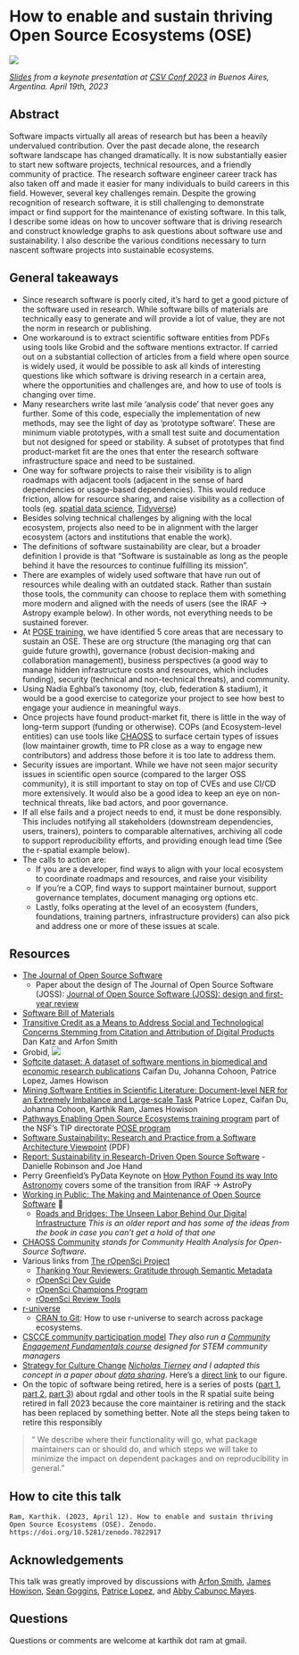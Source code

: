 # How to enable and sustain thriving Open Source Ecosystems (OSE)

[![][imgur]](https://inundata.org/talks/csvconf/#/0/3)

*[Slides][inundata] from a keynote presentation at [CSV Conf 2023][csvconf] in Buenos Aires, Argentina. April 19th, 2023*
## Abstract

Software impacts virtually all areas of research but has been a heavily undervalued contribution. Over the past decade alone, the research software landscape has changed dramatically. It is now substantially easier to start new software projects, technical resources, and a friendly community of practice. The research software engineer career track has also taken off and made it easier for many individuals to build careers in this field. However, several key challenges remain. Despite the growing recognition of research software, it is still challenging to demonstrate impact or find support for the maintenance of existing software. In this talk, I describe some ideas on how to uncover software that is driving research and construct knowledge graphs to ask questions about software use and sustainability. I also describe the various conditions necessary to turn nascent software projects into sustainable ecosystems.

## General takeaways 

- Since research software is poorly cited, it’s hard to get a good picture of the software used in research. While software bills of materials are technically easy to generate and will provide a lot of value, they are not the norm in research or publishing.
- One workaround is to extract scientific software entities from PDFs using tools like Grobid and the software mentions extractor. If carried out on a substantial collection of articles from a field where open source is widely used, it would be possible to ask all kinds of interesting questions like which software is driving research in a certain area, where the opportunities and challenges are, and how to use of tools is changing over time.
- Many researchers write last mile ‘analysis code’ that never goes any further. Some of this code, especially the implementation of new methods, may see the light of day as ‘prototype software’. These are minimum viable prototypes, with a small test suite and documentation but not designed for speed or stability. A subset of prototypes that find product-market fit are the ones that enter the research software infrastructure space and need to be sustained. 
- One way for software projects to raise their visibility is to align roadmaps with adjacent tools (adjacent in the sense of hard dependencies or usage-based dependencies). This would reduce friction, allow for resource sharing, and raise visibility as a collection of tools (eg. [spatial data science](https://r-spatial.org/), [Tidyverse](https://joss.theoj.org/papers/10.21105/joss.01686))
- Besides solving technical challenges by aligning with the local ecosystem, projects also need to be in alignment with the larger ecosystem (actors and institutions that enable the work).
- The definitions of software sustainability are clear, but a broader definition I provide is that “Software is sustainable as long as the people behind it have the resources to continue fulfilling its mission”.
- There are examples of widely used software that have run out of resources while dealing with an outdated stack. Rather than sustain those tools, the community can choose to replace them with something more modern and aligned with the needs of users (see the IRAF → Astropy example below). In other words, not everything needs to be sustained forever.
- At [POSE training](https://pose.training/), we have identified 5 core areas that are necessary to sustain an OSE. These are org structure (the managing org that can guide future growth), governance (robust decision-making and collaboration management), business perspectives (a good way to manage hidden infrastructure costs and resources, which includes funding), security (technical and non-technical threats), and community. 
- Using Nadia Eghbal’s taxonomy (toy, club, federation & stadium), it would be a good exercise to categorize your project to see how best to engage your audience in meaningful ways. 
- Once projects have found product-market fit, there is little in the way of long-term support (funding or otherwise). COPs (and Ecosystem-level entities) can use tools like [CHAOSS](https://chaoss.community/) to surface certain types of issues (low maintainer growth, time to PR close as a way to engage new contributors) and address those before it is too late to address them. 
- Security issues are important. While we have not seen major security issues in scientific open source (compared to the larger OSS community), it is still important to stay on top of CVEs and use CI/CD more extensively. It would also be a good idea to keep an eye on non-technical threats, like bad actors, and poor governance.
- If all else fails and a project needs to end, it must be done responsibly. This includes notifying all stakeholders (downstream dependencies, users, trainers), pointers to comparable alternatives, archiving all code to support reproducibility efforts, and providing enough lead time (See the r-spatial example below).
- The calls to action are:
	- If you are a developer, find ways to align with your local ecosystem to coordinate roadmaps and resources, and raise your visibility
	- If you’re a COP, find ways to support maintainer burnout, support governance templates, document managing org options etc.
	- Lastly, folks operating at the level of an ecosystem (funders, foundations, training partners, infrastructure providers) can also pick and address one or more of these issues at scale. 

## Resources

- [The Journal of Open Source Software][theoj]   
	* Paper about the design of The Journal of Open Source Software (JOSS): [Journal of Open Source Software (JOSS): design and first-year review][peerj]
- [Software Bill of Materials][synopsys]
- [Transitive Credit as a Means to Address Social and Technological Concerns Stemming from Citation and Attribution of Digital Products][metajnl] Dan Katz and Arfon Smith
- Grobid, [][readthedocs]![](https://i.imgur.com/hIzjbUo.png)   
- [Softcite dataset: A dataset of software mentions in biomedical and economic research publications][onlinelibrary] Caifan Du, Johanna Cohoon, Patrice Lopez, James Howison   
- [Mining Software Entities in Scientific Literature: Document-level NER for an Extremely Imbalance and Large-scale Task][acm] Patrice Lopez, Caifan Du, Johanna Cohoon, Karthik Ram, James Howison  
- [Pathways Enabling Open Source Ecosystems training program][pose] part of the NSF’s TIP directorate [POSE program][nsf]      
- [Software Sustainability: Research and Practice from a
Software Architecture Viewpoint][hud] (PDF)
- [Report: Sustainability in Research-Driven Open Source Software][codeforsociety] - Danielle Robinson and Joe Hand      
- Perry Greenfield’s PyData Keynote on [How Python Found its way Into Astronomy][youtube] covers some of the transition from IRAF → AstroPy      
- [Working in Public: The Making and Maintenance of Open Source Software][stripe] 📙      
	- [Roads and Bridges: The Unseen Labor Behind Our Digital Infrastructure][fordfoundation] *This is an older report and has some of the ideas from the book in case you can’t get a hold of that one* 
- [CHAOSS Community][chaoss] *stands for Community Health Analysis for Open-Source Software.*
- Various links from [The rOpenSci Project][ropensci]  
	- [Thanking Your Reviewers: Gratitude through Semantic Metadata][ropensci]    
	- [rOpenSci Dev Guide][ropensci]
	- [rOpenSci Champions Program][ropensci]  
	- [rOpenSci Review Tools][github]   
- [r-universe][r-universe]
	- [CRAN to Git][ropensci]: How to use r-universe to search across package ecosystems.
- [CSCCE community participation model][cscce] *They also run a [Community Engagement Fundamentals course][cscce] designed for STEM community managers*
- [Strategy for Culture Change][cos] *[Nicholas Tierney][njtierney] and I adapted this concept in a paper about [data sharing][sciencedirect]*. Here’s a [direct link][els-cdn] to our figure.
- On the topic of software being retired, here is a series of posts ([part 1][org/r/2022/04/12/evolution], [part 2][org/r/2022/12/14/evolution2], [part 3][org/r/2023/04/10/evolution3]) about rgdal and other tools in the R spatial suite being retired in fall 2023 because the core maintainer is retiring and the stack has been replaced by something better. Note all the steps being taken to retire this responsibly 
> “ We describe where their functionality will go, what package maintainers can or should do, and which steps we will take to minimize the impact on dependent packages and on reproducibility in general.”

## How to cite this talk

```Ram, Karthik. (2023, April 12). How to enable and sustain thriving Open Source Ecosystems (OSE). Zenodo. https://doi.org/10.5281/zenodo.7822917```

## Acknowledgements

This talk was greatly improved by discussions with [Arfon Smith](https://www.arfon.org/), [James Howison](http://james.howison.name/), [Sean Goggins](https://www.seangoggins.net/), [Patrice Lopez][science-miner], and [Abby Cabunoc Mayes](https://abbycabs.github.io/). 

## Questions

Questions or comments are welcome at karthik dot ram at gmail.



[science-miner]: https://science-miner.com/
[org/r/2023/04/10/evolution3]: https://r-spatial.org/r/2023/04/10/evolution3.html
[org/r/2022/12/14/evolution2]: https://r-spatial.org/r/2022/12/14/evolution2.html
[org/r/2022/04/12/evolution]: https://r-spatial.org/r/2022/04/12/evolution.html
[els-cdn]: https://ars.els-cdn.com/content/image/1-s2.0-S2666389921002300-gr1_lrg.jpg
[sciencedirect]: https://www.sciencedirect.com/science/article/pii/S2666389921002300
[njtierney]: https://www.njtierney.com/about/
[cos]: https://www.cos.io/blog/strategy-for-culture-change
[cscce]: https://www.cscce.org/trainings/cef/
[cscce]: https://www.cscce.org/resources/cpm/
[ropensci]: https://ropensci.org/blog/2023/04/03/cran-to-git/
[r-universe]: https://r-universe.dev/search/
[github]: https://github.com/ropensci-review-tools
[ropensci]: https://ropensci.org/champions/
[ropensci]: https://devguide.ropensci.org/
[ropensci]: https://ropensci.org/blog/2018/03/16/thanking-reviewers-in-metadata/
[ropensci]: https://ropensci.org/
[chaoss]: https://chaoss.community/
[fordfoundation]: https://www.fordfoundation.org/work/learning/research-reports/roads-and-bridges-the-unseen-labor-behind-our-digital-infrastructure/
[stripe]: https://press.stripe.com/working-in-public
[youtube]: https://www.youtube.com/watch?v=uz53IV1V_Xo&t=11s
[codeforsociety]: https://www.codeforsociety.org/resources/report-sustainability-in-research-driven-open-source-software
[hud]: https://eprints.hud.ac.uk/id/eprint/33972/1/1-s2.0-S0164121217303072-main.pdf
[nsf]: https://beta.nsf.gov/funding/opportunities/pathways-enable-open-source-ecosystems-pose
[pose]: https://pose.training/
[acm]: https://dl.acm.org/doi/abs/10.1145/3459637.3481936
[onlinelibrary]: https://asistdl.onlinelibrary.wiley.com/doi/abs/10.1002/asi.24454
[readthedocs]: https://grobid.readthedocs.io/en/latest/Principles/
[metajnl]: https://openresearchsoftware.metajnl.com/articles/10.5334/jors.be
[synopsys]: https://www.synopsys.com/blogs/software-security/software-bill-of-materials-bom/
[peerj]: https://peerj.com/articles/cs-147/
[theoj]: https://joss.theoj.org/
[pose]: https://pose.training/
[theoj]: https://joss.theoj.org/papers/10.21105/joss.01686
[r-spatial]: https://r-spatial.org/book/
[csvconf]: https://csvconf.com/
[inundata]: https://inundata.org/talks/csvconf/#/0/3
[imgur]: https://i.imgur.com/VjeqIqr.jpg
